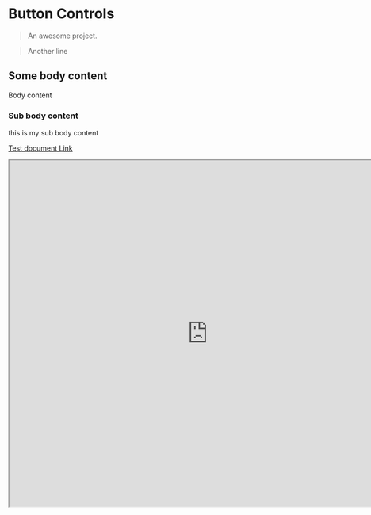 # Button Controls

> An awesome project.

>Another line

## Some body content

Body content

### Sub body content

this is my sub body content

[Test document Link](test.md)

<iframe src="https://stackblitz.com/edit/angular?embed=1" height="700" width="800"></iframe>